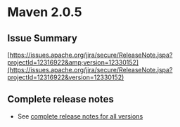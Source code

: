 <!--
Licensed to the Apache Software Foundation (ASF) under one
or more contributor license agreements.  See the NOTICE file
distributed with this work for additional information
regarding copyright ownership.  The ASF licenses this file
to you under the Apache License, Version 2.0 (the
"License"); you may not use this file except in compliance
with the License.  You may obtain a copy of the License at

http://www.apache.org/licenses/LICENSE-2.0

Unless required by applicable law or agreed to in writing,
software distributed under the License is distributed on an
"AS IS" BASIS, WITHOUT WARRANTIES OR CONDITIONS OF ANY
KIND, either express or implied.  See the License for the
specific language governing permissions and limitations
under the License.
-->

# Maven 2.0.5

## Issue Summary

[https://issues.apache.org/jira/secure/ReleaseNote.jspa?projectId=12316922&amp;version=12330152](https://issues.apache.org/jira/secure/ReleaseNote.jspa?projectId=12316922&version=12330152)

## Complete release notes

- See [complete release notes for all versions](../../docs/history.html)

